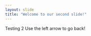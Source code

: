 ```yaml
---
layout: slide
title: "Welcome to our second slide!"
---
```

Testing 2
Use the left arrow to go back!
